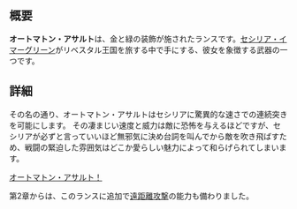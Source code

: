 <!-- title: オートマトン・アサルト -->
<!-- quote: ふん、私に指図するな。オートマトン・アサルト！ -->
<!-- chapters: -1 -->
<!-- images: (セシリアが初めてオートマトン・アサルトを手にする場面), (インベントリに表示されたオートマトン・アサルト), (オートマトン・アサルトの能力発動シーン) -->
<!-- model: true -->

## 概要

**オートマトン・アサルト**は、金と緑の装飾が施されたランスです。[セシリア・イマーグリーン](#entry:cecilia-entry)がリベスタル王国を旅する中で手にする、彼女を象徴する武器の一つです。

## 詳細

その名の通り、オートマトン・アサルトはセシリアに驚異的な速さでの連続突きを可能にします。
その凄まじい速度と威力は敵に恐怖を与えるほどですが、セシリアが必ずと言っていいほど無邪気に決め台詞を叫んでから敵を吹き飛ばすため、戦闘の緊迫した雰囲気はどこか愛らしい魅力によって和らげられてしまいます。

[オートマトン・アサルト！](#embed:https://www.youtube.com/live/-QKg8Fau9GM?feature=shared&t=1452)

第2章からは、このランスに追加で[遠距離攻撃](#entry:revelations-entry)の能力も備わりました。